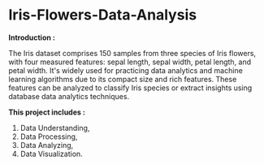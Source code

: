 # Iris-Flowers-Data-Analysis

**Introduction :**

The Iris dataset comprises 150 samples from three species of Iris flowers, with four measured features: sepal length, sepal width, petal length, and petal width. It's widely used for practicing data analytics and machine learning algorithms due to its compact size and rich features. These features can be analyzed to classify Iris species or extract insights using database data analytics techniques.

**This project includes :**

1. Data Understanding,
2. Data Processing,
3. Data Analyzing,
4. Data Visualization.

